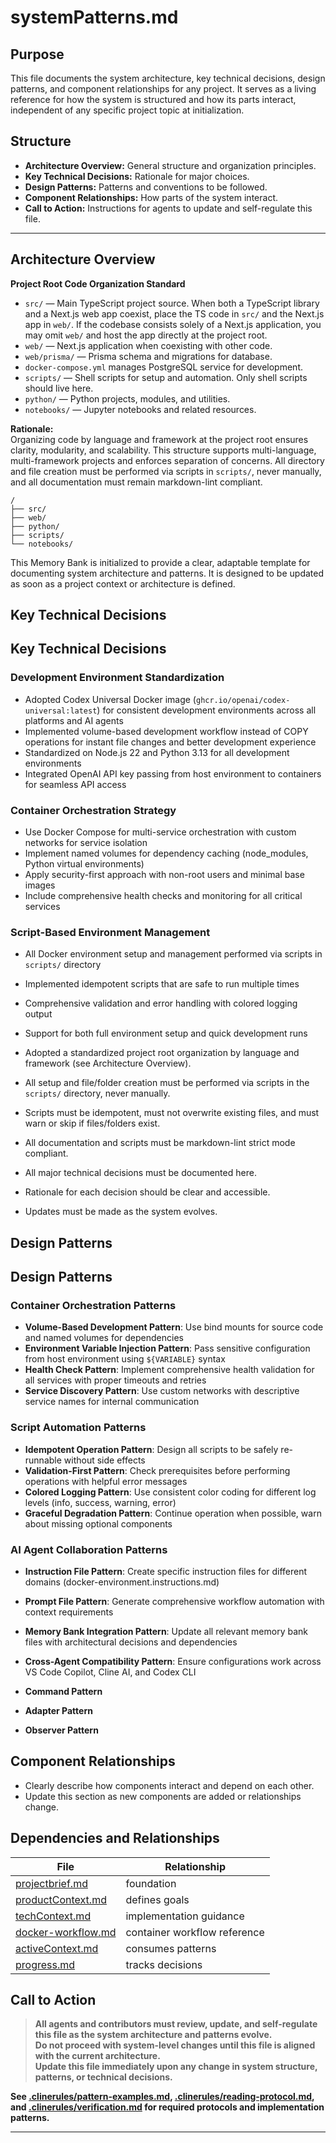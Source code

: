 # systemPatterns.md
<!-- markdownlint-disable MD013 MD022 MD032 MD041 MD040 MD036 -->

## Purpose
This file documents the system architecture, key technical decisions, design patterns, and component relationships for any project. It serves as a living reference for how the system is structured and how its parts interact, independent of any specific project topic at initialization.

## Structure
- **Architecture Overview:** General structure and organization principles.
- **Key Technical Decisions:** Rationale for major choices.
- **Design Patterns:** Patterns and conventions to be followed.
- **Component Relationships:** How parts of the system interact.
- **Call to Action:** Instructions for agents to update and self-regulate this file.

---

## Architecture Overview

**Project Root Code Organization Standard**

- `src/` — Main TypeScript project source. When both a TypeScript library and a Next.js web app coexist, place the TS code in `src/` and the Next.js app in `web/`. If the codebase consists solely of a Next.js application, you may omit `web/` and host the app directly at the project root.
- `web/` — Next.js application when coexisting with other code.
- `web/prisma/` — Prisma schema and migrations for database.
- `docker-compose.yml` manages PostgreSQL service for development.
- `scripts/` — Shell scripts for setup and automation. Only shell scripts should live here.
- `python/` — Python projects, modules, and utilities.
- `notebooks/` — Jupyter notebooks and related resources.

**Rationale:**  
Organizing code by language and framework at the project root ensures clarity, modularity, and scalability. This structure supports multi-language, multi-framework projects and enforces separation of concerns. All directory and file creation must be performed via scripts in `scripts/`, never manually, and all documentation must remain markdown-lint compliant.

```
/
├── src/
├── web/
├── python/
├── scripts/
└── notebooks/
```

This Memory Bank is initialized to provide a clear, adaptable template for documenting system architecture and patterns. It is designed to be updated as soon as a project context or architecture is defined.

## Key Technical Decisions

## Key Technical Decisions

### Development Environment Standardization
- Adopted Codex Universal Docker image (`ghcr.io/openai/codex-universal:latest`) for consistent development environments across all platforms and AI agents
- Implemented volume-based development workflow instead of COPY operations for instant file changes and better development experience
- Standardized on Node.js 22 and Python 3.13 for all development environments
- Integrated OpenAI API key passing from host environment to containers for seamless API access

### Container Orchestration Strategy
- Use Docker Compose for multi-service orchestration with custom networks for service isolation
- Implement named volumes for dependency caching (node_modules, Python virtual environments)
- Apply security-first approach with non-root users and minimal base images
- Include comprehensive health checks and monitoring for all critical services

### Script-Based Environment Management
- All Docker environment setup and management performed via scripts in `scripts/` directory
- Implemented idempotent scripts that are safe to run multiple times
- Comprehensive validation and error handling with colored logging output
- Support for both full environment setup and quick development runs

- Adopted a standardized project root organization by language and framework (see Architecture Overview).
- All setup and file/folder creation must be performed via scripts in the `scripts/` directory, never manually.
- Scripts must be idempotent, must not overwrite existing files, and must warn or skip if files/folders exist.
- All documentation and scripts must be markdown-lint strict mode compliant.
- All major technical decisions must be documented here.
- Rationale for each decision should be clear and accessible.
- Updates must be made as the system evolves.

## Design Patterns

## Design Patterns

### Container Orchestration Patterns
- **Volume-Based Development Pattern**: Use bind mounts for source code and named volumes for dependencies
- **Environment Variable Injection Pattern**: Pass sensitive configuration from host environment using `${VARIABLE}` syntax
- **Health Check Pattern**: Implement comprehensive health validation for all services with proper timeouts and retries
- **Service Discovery Pattern**: Use custom networks with descriptive service names for internal communication

### Script Automation Patterns
- **Idempotent Operation Pattern**: Design all scripts to be safely re-runnable without side effects
- **Validation-First Pattern**: Check prerequisites before performing operations with helpful error messages
- **Colored Logging Pattern**: Use consistent color coding for different log levels (info, success, warning, error)
- **Graceful Degradation Pattern**: Continue operation when possible, warn about missing optional components

### AI Agent Collaboration Patterns
- **Instruction File Pattern**: Create specific instruction files for different domains (docker-environment.instructions.md)
- **Prompt File Pattern**: Generate comprehensive workflow automation with context requirements
- **Memory Bank Integration Pattern**: Update all relevant memory bank files with architectural decisions and dependencies
- **Cross-Agent Compatibility Pattern**: Ensure configurations work across VS Code Copilot, Cline AI, and Codex CLI

- **Command Pattern**
- **Adapter Pattern**
- **Observer Pattern**

## Component Relationships

- Clearly describe how components interact and depend on each other.
- Update this section as new components are added or relationships change.

## Dependencies and Relationships

| File | Relationship |
| --- | --- |
| [projectbrief.md](./projectbrief.md) | foundation |
| [productContext.md](./productContext.md) | defines goals |
| [techContext.md](./techContext.md) | implementation guidance |
| [docker-workflow.md](./docker-workflow.md) | container workflow reference |
| [activeContext.md](./activeContext.md) | consumes patterns |
| [progress.md](./progress.md) | tracks decisions |

## Call to Action

> **All agents and contributors must review, update, and self-regulate this file as the system architecture and patterns evolve.**  
> **Do not proceed with system-level changes until this file is aligned with the current architecture.**  
> **Update this file immediately upon any change in system structure, patterns, or technical decisions.**

**See [.clinerules/pattern-examples.md](../.clinerules/pattern-examples.md), [.clinerules/reading-protocol.md](../.clinerules/reading-protocol.md), and [.clinerules/verification.md](../.clinerules/verification.md) for required protocols and implementation patterns.**

---
